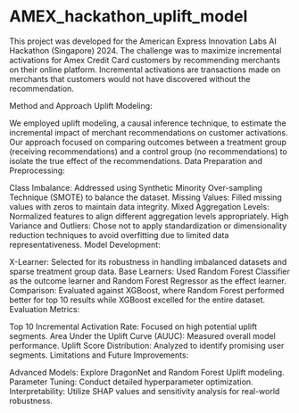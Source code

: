 # AMEX_hackathon_uplift_model
This project was developed for the American Express Innovation Labs AI Hackathon (Singapore) 2024. The challenge was to maximize incremental activations for Amex Credit Card customers by recommending merchants on their online platform. Incremental activations are transactions made on merchants that customers would not have discovered without the recommendation.

Method and Approach
Uplift Modeling:

We employed uplift modeling, a causal inference technique, to estimate the incremental impact of merchant recommendations on customer activations.
Our approach focused on comparing outcomes between a treatment group (receiving recommendations) and a control group (no recommendations) to isolate the true effect of the recommendations.
Data Preparation and Preprocessing:

Class Imbalance: Addressed using Synthetic Minority Over-sampling Technique (SMOTE) to balance the dataset.
Missing Values: Filled missing values with zeros to maintain data integrity.
Mixed Aggregation Levels: Normalized features to align different aggregation levels appropriately.
High Variance and Outliers: Chose not to apply standardization or dimensionality reduction techniques to avoid overfitting due to limited data representativeness.
Model Development:

X-Learner: Selected for its robustness in handling imbalanced datasets and sparse treatment group data.
Base Learners: Used Random Forest Classifier as the outcome learner and Random Forest Regressor as the effect learner.
Comparison: Evaluated against XGBoost, where Random Forest performed better for top 10 results while XGBoost excelled for the entire dataset.
Evaluation Metrics:

Top 10 Incremental Activation Rate: Focused on high potential uplift segments.
Area Under the Uplift Curve (AUUC): Measured overall model performance.
Uplift Score Distribution: Analyzed to identify promising user segments.
Limitations and Future Improvements:

Advanced Models: Explore DragonNet and Random Forest Uplift modeling.
Parameter Tuning: Conduct detailed hyperparameter optimization.
Interpretability: Utilize SHAP values and sensitivity analysis for real-world robustness.
